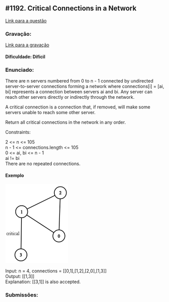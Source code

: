 ## #1192. Critical Connections in a Network

[Link para a questão](https://leetcode.com/problems/critical-connections-in-a-network/description/)

### Gravação:

[Link para a gravação]()

#### Dificuldade: Difícil

### Enunciado:

There are n servers numbered from 0 to n - 1 connected by undirected server-to-server connections forming a network where connections[i] = [ai, bi] represents a connection between servers ai and bi. Any server can reach other servers directly or indirectly through the network.

A critical connection is a connection that, if removed, will make some servers unable to reach some other server.

Return all critical connections in the network in any order.

Constraints:

2 <= n <= 105<br>
n - 1 <= connections.length <= 105<br>
0 <= ai, bi <= n - 1<br>
ai != bi<br>
There are no repeated connections.

#### Exemplo

![image](../images/questao3/example.png)

Input: n = 4, connections = [[0,1],[1,2],[2,0],[1,3]]<br>
Output: [[1,3]]<br>
Explanation: [[3,1]] is also accepted.


### Submissões: 
